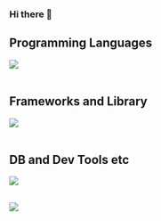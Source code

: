 ### Hi there 👋


## Programming Languages

<img src="https://skillicons.dev/icons?i=html,css,js,typescript,python,php," /> <br /><br />

## Frameworks and Library

<img src="https://skillicons.dev/icons?i=react,nodejs,flask,fastapi,laravel,wordpress,py,django" /> <br /><br />

## DB and Dev Tools etc

<img src="https://skillicons.dev/icons?i=mysql,postgresql,docker,github,vscode" /> <br /><br />


<img src="https://github.com/ryo-ma/github-profile-trophy" /> <br /><br />
